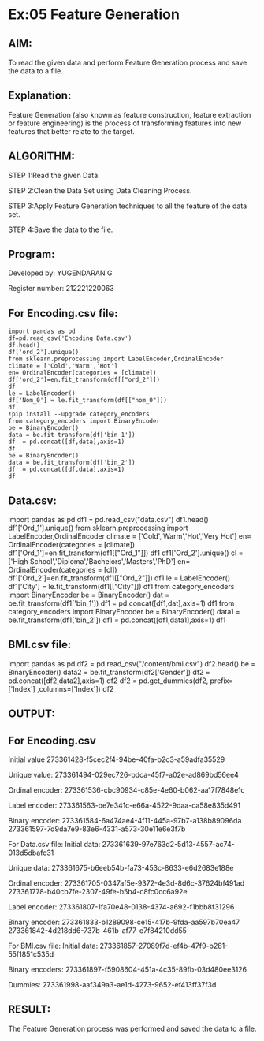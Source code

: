 # Ex:05 Feature Generation
## AIM:
To read the given data and perform Feature Generation process and save the data to a file.

## Explanation:
Feature Generation (also known as feature construction, feature extraction or feature engineering) is the process of transforming features into new features that better relate to the target.

## ALGORITHM:
STEP 1:Read the given Data.

STEP 2:Clean the Data Set using Data Cleaning Process.

STEP 3:Apply Feature Generation techniques to all the feature of the data set.

STEP 4:Save the data to the file.

## Program:
Developed by: YUGENDARAN G

Register number: 212221220063

## For Encoding.csv file:
```
import pandas as pd
df=pd.read_csv('Encoding Data.csv')
df.head()
df['ord_2'].unique()
from sklearn.preprocessing import LabelEncoder,OrdinalEncoder
climate = ['Cold','Warm','Hot']
en= OrdinalEncoder(categories = [climate])
df['ord_2']=en.fit_transform(df[["ord_2"]])
df
le = LabelEncoder()
df['Nom_0'] = le.fit_transform(df[["nom_0"]])
df
!pip install --upgrade category_encoders
from category_encoders import BinaryEncoder
be = BinaryEncoder()
data = be.fit_transform(df['bin_1'])
df  = pd.concat([df,data],axis=1)
df
be = BinaryEncoder()
data = be.fit_transform(df['bin_2'])
df  = pd.concat([df,data],axis=1)
df
```
## Data.csv:
import pandas as pd
df1 = pd.read_csv("data.csv")
df1.head()
df1['Ord_1'].unique()
from sklearn.preprocessing import LabelEncoder,OrdinalEncoder
climate = ['Cold','Warm','Hot','Very Hot']
en= OrdinalEncoder(categories = [climate])
df1['Ord_1']=en.fit_transform(df1[["Ord_1"]])
df1
df1['Ord_2'].unique()
cl = ['High School','Diploma','Bachelors','Masters','PhD']
en= OrdinalEncoder(categories = [cl])
df1['Ord_2']=en.fit_transform(df1[["Ord_2"]])
df1
le = LabelEncoder()
df1['City'] = le.fit_transform(df1[["City"]])
df1
from category_encoders import BinaryEncoder
be = BinaryEncoder()
dat = be.fit_transform(df1['bin_1'])
df1  = pd.concat([df1,dat],axis=1)
df1
from category_encoders import BinaryEncoder
be = BinaryEncoder()
data1 = be.fit_transform(df1['bin_2'])
df1  = pd.concat([df1,data1],axis=1)
df1
## BMI.csv file:
import pandas as pd
df2 = pd.read_csv("/content/bmi.csv")
df2.head()
be = BinaryEncoder()
data2 = be.fit_transform(df2['Gender'])
df2  = pd.concat([df2,data2],axis=1)
df2
df2 = pd.get_dummies(df2, prefix=['Index'] ,columns=['Index'])
df2


## OUTPUT:

## For Encoding.csv
Initial value
273361428-f5cec2f4-94be-40fa-b2c3-a59adfa35529

Unique value:
273361494-029ec726-bdca-45f7-a02e-ad869bd56ee4

Ordinal encoder:
273361536-cbc90934-c85e-4e60-b062-aa17f7848e1c

Label encoder:
273361563-be7e341c-e66a-4522-9daa-ca58e835d491

Binary encoder:
273361584-6a474ae4-4f11-445a-97b7-a138b89096da 273361597-7d9da7e9-83e6-4331-a573-30e11e6e3f7b

For Data.csv file:
Initial data:
273361639-97e763d2-5d13-4557-ac74-013d5dbafc31

Unique data:
273361675-b6eeb54b-fa73-453c-8633-e6d2683e188e

Ordinal encoder:
273361705-0347af5e-9372-4e3d-8d6c-37624bf491ad 273361778-b40cb7fe-2307-49fe-b5b4-c8fc0cc6a92e

Label encoder:
273361807-1fa70e48-0138-4374-a692-f1bbb8f31296

Binary encoder:
273361833-b1289098-ce15-417b-9fda-aa597b70ea47 273361842-4d218dd6-737b-461b-af77-e7f84210dd55

For BMI.csv file:
Initial data:
273361857-27089f7d-ef4b-47f9-b281-55f1851c535d

Binary encoders:
273361897-f5908604-451a-4c35-89fb-03d480ee3126

Dummies:
273361998-aaf349a3-ae1d-4273-9652-ef413ff37f3d

## RESULT:
The Feature Generation process was performed and saved the data to a file.
